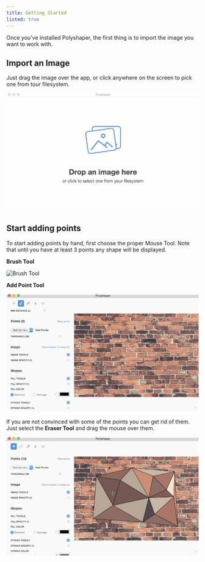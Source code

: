 ```yaml
---
title: Getting Started
listed: true
---
```


Once you've installed Polyshaper, the first thing is to import the image you want to work with.

## Import an Image

Just drag the image over the app, or click anywhere on the screen to pick one from tour filesystem.

![Import Image](./drag-image.gif)

## Start adding points

To start adding points by hand, first choose the proper Mouse Tool.
Note that until you have at least 3 points any shape will be displayed.

**Brush Tool**

![Brush Tool](./brush-tool.gif)

**Add Point Tool**

![Add Point Tool](./add-points-tool.gif)

If you are not convinced with some of the points you can get rid of them.
Just select the **Eraser Tool** and drag the mouse over them.

![Eraser Tool](./eraser-tool.gif)



